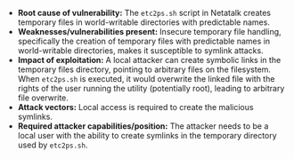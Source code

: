 - **Root cause of vulnerability:** The `etc2ps.sh` script in Netatalk creates temporary files in world-writable directories with predictable names.
- **Weaknesses/vulnerabilities present:** Insecure temporary file handling, specifically the creation of temporary files with predictable names in world-writable directories, makes it susceptible to symlink attacks.
- **Impact of exploitation:** A local attacker can create symbolic links in the temporary files directory, pointing to arbitrary files on the filesystem. When `etc2ps.sh` is executed, it would overwrite the linked file with the rights of the user running the utility (potentially root), leading to arbitrary file overwrite.
- **Attack vectors:** Local access is required to create the malicious symlinks.
- **Required attacker capabilities/position:** The attacker needs to be a local user with the ability to create symlinks in the temporary directory used by `etc2ps.sh`.